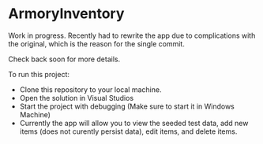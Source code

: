 # ArmoryInventory

Work in progress.
Recently had to rewrite the app due to complications with the original, which is the reason for the single commit. 

Check back soon for more details.

To run this project:
  - Clone this repository to your local machine.
  - Open the solution in Visual Studios
  - Start the project with debugging (Make sure to start it in Windows Machine)
  - Currently the app will allow you to view the seeded test data, add new items (does not curently persist data), edit items, and delete items.
